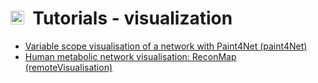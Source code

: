# <img src="https://prince.lcsb.uni.lu/img/icon_visualization.png" height="22px">&nbsp;&nbsp;Tutorials - visualization

- [Variable scope visualisation of a network with Paint4Net (paint4Net)](paint4Net)
- [Human metabolic network visualisation: ReconMap (remoteVisualisation)](remoteVisualisation)
